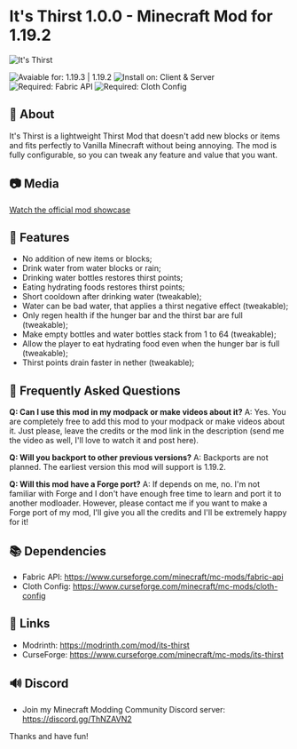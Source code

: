 # It's Thirst 1.0.0 - Minecraft Mod for 1.19.2

![It's Thirst](https://i.imgur.com/mEztvlI.png)

![Avaiable for: 1.19.3 | 1.19.2](https://img.shields.io/badge/Available%20for-1.19.3%20%7C%201.19.2-ecebe6?labelColor=2F4858&amp;style=for-the-badge)
![Install on: Client & Server](https://img.shields.io/badge/Install%20on-Client%20&amp;%20Server-ecebe6?labelColor=2F4858&amp;style=for-the-badge)
![Required: Fabric API](https://img.shields.io/badge/Required-Fabric%20API-ecebe6?labelColor=2F4858&amp;style=for-the-badge)
![Required: Cloth Config](https://img.shields.io/badge/Required-Cloth%20Config-ecebe6?labelColor=2F4858&amp;style=for-the-badge)

## 📄 About
It's Thirst is a lightweight Thirst Mod that doesn't add new blocks or items and fits perfectly to Vanilla Minecraft without being annoying. The mod is fully configurable, so you can tweak any feature and value that you want.

## 📷 Media
[Watch the official mod showcase](https://www.youtube.com/watch?v=HgN4FYMuc2Q)

## 🌟 Features
- No addition of new items or blocks; 
- Drink water from water blocks or rain;
- Drinking water bottles restores thirst points;
- Eating hydrating foods restores thirst points; 
- Short cooldown after drinking water (tweakable); 
- Water can be bad water, that applies a thirst negative effect (tweakable);
- Only regen health if the hunger bar and the thirst bar are full (tweakable); 
- Make empty bottles and water bottles stack from 1 to 64 (tweakable); 
- Allow the player to eat hydrating food even when the hunger bar is full (tweakable); 
- Thirst points drain faster in nether (tweakable);

## 📝 Frequently Asked Questions
**Q: Can I use this mod in my modpack or make videos about it?**
A: Yes. You are completely free to add this mod to your modpack or make videos about it. Just please, leave the credits or the mod link in the description (send me the video as well, I'll love to watch it and post here).

**Q: Will you backport to other previous versions?**
A: Backports are not planned. The earliest version this mod will support is 1.19.2.

**Q: Will this mod have a Forge port?**
A: If depends on me, no. I'm not familiar with Forge and I don't have enough free time to learn and port it to another modloader. However, please contact me if you want to make a Forge port of my mod, I'll give you all the credits and I'll be extremely happy for it!

## 📚 Dependencies
- Fabric API: https://www.curseforge.com/minecraft/mc-mods/fabric-api
- Cloth Config: https://www.curseforge.com/minecraft/mc-mods/cloth-config

## 📶 Links
- Modrinth: https://modrinth.com/mod/its-thirst
- CurseForge: https://www.curseforge.com/minecraft/mc-mods/its-thirst

## 🔊 Discord
- Join my Minecraft Modding Community Discord server: https://discord.gg/ThNZAVN2

Thanks and have fun!

